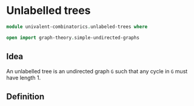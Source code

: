 #  Unlabelled trees

```agda
module univalent-combinatorics.unlabeled-trees where

open import graph-theory.simple-undirected-graphs
```

## Idea

An unlabelled tree is an undirected graph `G` such that any cycle in `G` must have length 1.

## Definition

```agda

```
